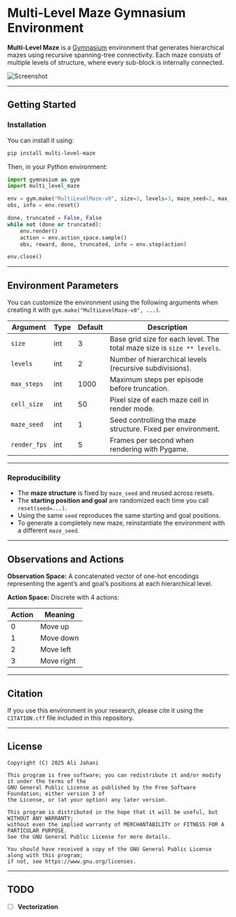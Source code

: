 # Multi-Level Maze Gymnasium Environment

**Multi-Level Maze** is a [Gymnasium](https://gymnasium.farama.org/) environment that generates hierarchical mazes using recursive spanning-tree connectivity.
Each maze consists of multiple levels of structure, where every sub-block is internally connected.

![Screenshot](./maze.png?raw=true "Screenshot")

---

## Getting Started

### Installation

You can install it using:

```bash
pip install multi-level-maze
```

Then, in your Python environment:

```python
import gymnasium as gym
import multi_level_maze

env = gym.make("MultiLevelMaze-v0", size=3, levels=3, maze_seed=2, max_steps=1000, cell_size=30)
obs, info = env.reset()

done, truncated = False, False
while not (done or truncated):
    env.render()
    action = env.action_space.sample()
    obs, reward, done, truncated, info = env.step(action)

env.close()
```

---

## Environment Parameters

You can customize the environment using the following arguments when creating it with `gym.make("MultiLevelMaze-v0", ...)`.

| Argument     | Type | Default | Description                                                                |
| ------------ | ---- | ------- | -------------------------------------------------------------------------- |
| `size`       | int  | 3       | Base grid size for each level. The total maze size is `size ** levels`.    |
| `levels`     | int  | 2       | Number of hierarchical levels (recursive subdivisions).                    |
| `max_steps`  | int  | 1000    | Maximum steps per episode before truncation.                               |
| `cell_size`  | int  | 50      | Pixel size of each maze cell in render mode.                               |
| `maze_seed`  | int  | 1       | Seed controlling the maze structure. Fixed per environment.                |
| `render_fps` | int  | 5       | Frames per second when rendering with Pygame.                              |

---

### Reproducibility

* The **maze structure** is fixed by `maze_seed` and reused across resets.
* The **starting position and goal** are randomized each time you call `reset(seed=...)`.
* Using the same `seed` reproduces the same starting and goal positions.
* To generate a completely new maze, reinstantiate the environment with a different `maze_seed`.

---

## Observations and Actions

**Observation Space:**
A concatenated vector of one-hot encodings representing the agent’s and goal’s positions at each hierarchical level.

**Action Space:**
Discrete with 4 actions:

| Action | Meaning    |
| ------ | ---------- |
| 0      | Move up    |
| 1      | Move down  |
| 2      | Move left  |
| 3      | Move right |

---

## Citation

If you use this environment in your research, please cite it using the `CITATION.cff` file included in this repository.

---

## License

```
Copyright (C) 2025 Ali Jahani

This program is free software; you can redistribute it and/or modify it under the terms of the
GNU General Public License as published by the Free Software Foundation; either version 3 of
the License, or (at your option) any later version.

This program is distributed in the hope that it will be useful, but WITHOUT ANY WARRANTY;
without even the implied warranty of MERCHANTABILITY or FITNESS FOR A PARTICULAR PURPOSE.
See the GNU General Public License for more details.

You should have received a copy of the GNU General Public License along with this program;
if not, see https://www.gnu.org/licenses.
```

---

## TODO

* [ ] **Vectorization**
